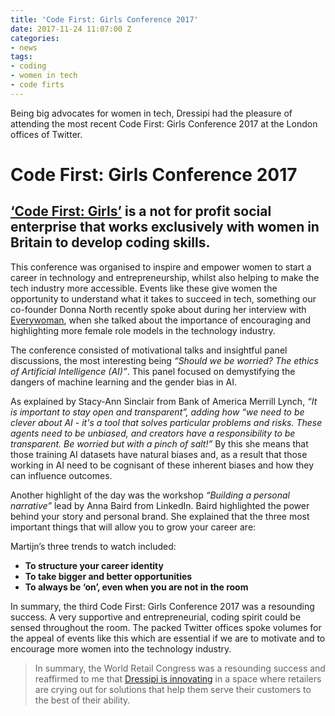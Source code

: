 ```yaml
---
title: 'Code First: Girls Conference 2017'
date: 2017-11-24 11:07:00 Z
categories:
- news
tags:
- coding
- women in tech
- code firts
---
```


Being big advocates for women in tech, Dressipi had the pleasure of attending the most recent Code First: Girls Conference 2017 at the London offices of Twitter.  

# Code First: Girls Conference 2017

## [‘Code First: Girls’](http://www.codefirstgirls.org.uk/conference-2017.html) is a not for profit social enterprise that works exclusively with women in Britain to develop coding skills.

This conference was organised to inspire and empower women to start a career in technology and entrepreneurship, whilst also helping to make the tech industry more accessible. Events like these give women the opportunity to understand what it takes to succeed in tech, something our co-founder Donna North recently spoke about during her interview with [Everywoman](https://startups.co.uk/female-tech-leaders-talk-gender-pay-gap-stem-skills/), when she talked about the importance of encouraging and highlighting more female role models in the technology industry.

The conference consisted of motivational talks and insightful panel discussions, the most interesting being *“Should we be worried? The ethics of Artificial Intelligence (AI)”*. This panel focused on demystifying the dangers of machine learning and the gender bias in AI.

As explained by Stacy-Ann Sinclair from Bank of America Merrill Lynch, *“It is important to stay open and transparent”, adding how “we need to be clever about AI - it's a tool that solves particular problems and risks. These agents need to be unbiased, and creators have a responsibility to be transparent. Be worried but with a pinch of salt!”* By this she means that those training AI datasets have natural biases and, as a result that those working in AI need to be cognisant of these inherent biases and how they can influence outcomes.
 
Another highlight of the day was the workshop *“Building a personal narrative”* lead by Anna Baird from LinkedIn. Baird highlighted the power behind your story and personal brand. She explained that the three most important things that will allow you to grow your career are:

Martijn’s three trends to watch included:

* **To structure your career identity**
* **To take bigger and better opportunities**
* **To always be ‘on’, even when you are not in the room**

In summary, the third Code First: Girls Conference 2017 was a resounding success. A very supportive and entrepreneurial, coding spirit could be sensed throughout the room. The packed Twitter offices  spoke volumes for the appeal of events like this which are essential if we are to motivate and to encourage more women into the technology industry.


>In summary, the World Retail Congress was a resounding success and reaffirmed to me that [Dressipi is innovating](https://dressipi.com/solutions/innovation/) in a space where retailers are crying out for solutions that help them serve their customers to the best of their ability.